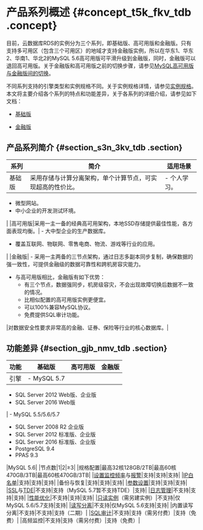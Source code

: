 # 产品系列概述 {#concept_t5k_fkv_tdb .concept}

目前，云数据库RDS的实例分为三个系列，即基础版、高可用版和金融版。只有支持多可用区（包含三个可用区）的地域才支持金融版实例，所以在华东1、华东2、华南1、华北2的MySQL 5.6高可用版可平滑升级到金融版，同时，金融版可以退回高可用版。关于金融版和高可用版之前的切换步骤，请参见[MySQL高可用版与金融版间的切换](../cn.zh-CN/用户指南/实例管理/MySQL高可用版与金融版间的切换.md#)。

不同系列支持的引擎类型和实例规格不同。关于实例规格详情，请参见[实例规格](cn.zh-CN/产品简介/实例规格.md#)。本文将主要介绍各个系列的特点和功能差异，关于各系列的详细介绍，请参见如下文档：

-   [基础版](cn.zh-CN/产品简介/产品系列/基础版.md#)

-   [金融版](cn.zh-CN/产品简介/产品系列/金融版.md#)


## 产品系列简介 {#section_s3n_3kv_tdb .section}

|系列|简介|适用场景|
|--|--|----|
|基础版|采用存储与计算分离架构，单个计算节点，可实现超高的性价比。| -   个人学习。
-   微型网站。
-   中小企业的开发测试环境。

 |
|高可用版|采用一主一备的经典高可用架构，本地SSD存储提供最佳性能，各方面表现均衡。| -   大中型企业的生产数据库。
-   覆盖互联网、物联网、零售电商、物流、游戏等行业的应用。

 |
|金融版| -   采用一主两备的三节点架构，通过日志多副本同步复制，确保数据的强一致性，可提供金融级的数据可靠性和跨机房容灾能力。
-   与高可用版相比，金融版有如下优势：
    -   有三个节点，数据强同步，机房级容灾，不会出现故障切换后数据不一致的情况。
    -   比相似配置的高可用版实例更便宜。
    -   可以100%兼容MySQL协议。
    -   免费提供SQL审计功能。

 |对数据安全性要求非常高的金融、证券、保险等行业的核心数据库。|

## 功能差异 {#section_gjb_nmv_tdb .section}

|功能|基础版|高可用版|金融版|
|--|---|----|---|
|引擎| -   MySQL 5.7
-   SQL Server 2012 Web版、企业版
-   SQL Server 2016 Web版

 | -   MySQL 5.5/5.6/5.7
-   SQL Server 2008 R2 企业版
-   SQL Server 2012 标准版、企业版
-   SQL Server 2016 标准版、企业版
-   PostgreSQL 9.4
-   PPAS 9.3

 |MySQL 5.6|
|节点数|1|2|≥3|
|规格配置|最高32核128GB/2TB|最高60核470GB/3TB|最高60核470GB/3TB|
|[设置监控频率](../cn.zh-CN/用户指南/监控与报警/设置监控频率.md#)与[报警](https://help.aliyun.com/document_detail/26201.html)|支持|支持|支持|
|[IP白名单](https://help.aliyun.com/document_detail/26198.html)|支持|支持|支持|
|备份与恢复|支持|支持|支持|
|[参数设置](https://help.aliyun.com/document_detail/26179.html)|支持|支持|支持|
|[SSL](https://help.aliyun.com/document_detail/32474.html)与[TDE](https://help.aliyun.com/document_detail/33510.html)|不支持|支持（MySQL 5.7暂不支持TDE）|支持|
|[日志管理](https://help.aliyun.com/document_detail/26203.html)|不支持|支持|支持|
|[性能优化](https://help.aliyun.com/document_detail/26204.html)|不支持|支持|支持|
|[只读实例](https://help.aliyun.com/document_detail/26136.html)（需另建实例）|不支持|仅MySQL 5.6/5.7支持|支持|
|[读写分离](https://help.aliyun.com/document_detail/51073.html)|不支持|仅MySQL 5.6支持|支持|
|内置读写分离|不支持|不支持|支持（二期）|
|[SQL审计](https://help.aliyun.com/document_detail/26197.html)|不支持|支持（需另付费）|支持（免费）|
|高频监控|不支持|支持（需另付费）|支持（免费）|

